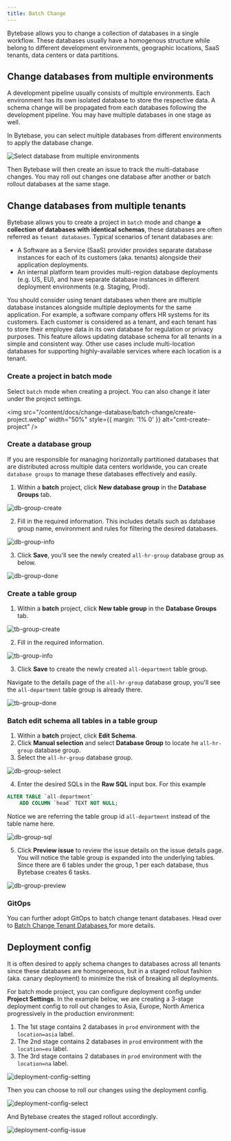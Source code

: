 ```yaml
---
title: Batch Change
---
```


<TutorialBlock url="/docs/tutorials/batch-change-with-database-group" title="Batch Change with Database Group" />

Bytebase allows you to change a collection of databases in a single workflow. These databases usually have a homogenous structure while belong to different development environments, geographic locations, SaaS tenants, data centers or data partitions.

## Change databases from multiple environments

A development pipeline usually consists of multiple environments.
Each environment has its own isolated database to store the respective data. A schema change will be propagated from each databases following the development pipeline. You may have multiple databases in one stage as well.

In Bytebase, you can select multiple databases from different environments to apply the database change.

![Select database from multiple environments](/content/docs/change-database/batch-change/multi-environment-database-select.webp)

Then Bytebase will then create an issue to track the multi-database changes. You may roll out changes one database after another or batch rollout databases at the same stage.

## Change databases from multiple tenants

<PricingPlanBlock feature_name='BATCH_CHANGE' />

Bytebase allows you to create a project in `batch` mode and change **a collection of databases with identical schemas**, these databases are often referred as `tenant databases`. Typical scenarios of tenant databases are:

- A Software as a Service (SaaS) provider provides separate database instances for each of its customers (aka. tenants) alongside their application deployments.
- An internal platform team provides multi-region database deployments (e.g. US, EU), and have separate database instances in different deployment environments (e.g. Staging, Prod).

You should consider using tenant databases when there are multiple database instances alongside multiple deployments for the same application. For example, a software company offers HR systems for its customers. Each customer is considered as a tenant, and each tenant has to store their employee data in its own database for regulation or privacy purposes. This feature allows updating database schema for all tenants in a simple and consistent way. Other use cases include multi-location databases for supporting highly-available services where each location is a tenant.

### Create a project in batch mode

Select `batch` mode when creating a project. You can also change it later under the project settings.

<img src="/content/docs/change-database/batch-change/create-project.webp" width="50%" style={{ margin: '1% 0' }} alt="cmt-create-project" />

### Create a database group

If you are responsible for managing horizontally partitioned databases that are distributed across multiple data centers worldwide, you can create `database groups` to manage these databases effectively and easily.

1. Within a **batch** project, click **New database group** in the **Database Groups** tab.

![db-group-create](/content/docs/change-database/batch-change/db-group-create.webp)

2. Fill in the required information. This includes details such as database group name, environment and rules for filtering the desired databases.

![db-group-info](/content/docs/change-database/batch-change/db-group-info.webp)

3. Click **Save**, you'll see the newly created `all-hr-group` database group as below.

![db-group-done](/content/docs/change-database/batch-change/db-group-done.webp)

### Create a table group

1. Within a **batch** project, click **New table group** in the **Database Groups** tab.

![tb-group-create](/content/docs/change-database/batch-change/tb-group-create.webp)

2. Fill in the required information.

![tb-group-info](/content/docs/change-database/batch-change/tb-group-info.webp)

3. Click **Save** to create the newly created `all-department` table group.

Navigate to the details page of the `all-hr-group` database group, you'll see the `all-department` table group is already there.

![tb-group-done](/content/docs/change-database/batch-change/tb-group-done.webp)

### Batch edit schema all tables in a table group

1. Within a **batch** project, click **Edit Schema**.
2. Click **Manual selection** and select **Database Group** to locate he `all-hr-group` database group.
3. Select the `all-hr-group` database group.

![db-group-select](/content/docs/change-database/batch-change/db-group-select.webp)

4. Enter the desired SQLs in the **Raw SQL** input box. For this example

```sql
ALTER TABLE `all-department`
    ADD COLUMN `head` TEXT NOT NULL;
```

Notice we are referring the table group id `all-department` instead of the table name here.

![db-group-sql](/content/docs/change-database/batch-change/db-group-sql.webp)

5. Click **Preview issue** to review the issue details on the issue details page. You will notice the table group is expanded into the underlying tables. Since there are 6 tables under the group, 1 per each database, thus Bytebase creates 6 tasks.

![db-group-preview](/content/docs/change-database/batch-change/db-group-preview.webp)

### GitOps

You can further adopt GitOps to batch change tenant databases. Head over to [Batch Change Tenant Databases
](/docs/vcs-integration/tenant-gitops) for more details.

## Deployment config
<PricingPlanBlock feature_name='BATCH_CHANGE' />

It is often desired to apply schema changes to databases across all tenants since these databases are homogeneous, but in a staged rollout fashion (aka. canary deployment) to minimize the risk of breaking all deployments.

For batch mode project, you can configure deployment config under **Project Settings**. In the example below, we are creating
a 3-stage deployment config to roll out changes to Asia, Europe, North America progressively in the production environment:

1. The 1st stage contains 2 databases in `prod` environment with the `location=asia` label.
2. The 2nd stage contains 2 databases in `prod` environment with the `location=eu` label.
3. The 3rd stage contains 2 databases in `prod` environment with the `location=na` label.

![deployment-config-setting](/content/docs/change-database/batch-change/deployment-config-setting.webp)

Then you can choose to roll our changes using the deployment config.

![deployment-config-select](/content/docs/change-database/batch-change/deployment-config-select.webp)

And Bytebase creates the staged rollout accordingly.

![deployment-config-issue](/content/docs/change-database/batch-change/deployment-config-issue.webp)
